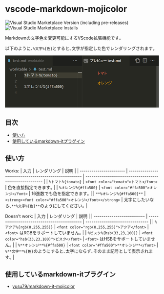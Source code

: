 # vscode-markdown-mojicolor
![Visual Studio Marketplace Version (including pre-releases)](https://img.shields.io/visual-studio-marketplace/v/yusu79.markdown-mojicolor)
![Visual Studio Marketplace Installs](https://img.shields.io/visual-studio-marketplace/i/yusu79.markdown-mojicolor)



Markdownの文字色を変更可能にするVScode拡張機能です｡

以下のように､`%文字%{色}`とすると､文字が指定した色でレンダリングされます｡

![](./images/intro.png)

<!-- omit in toc -->
## 目次
- [使い方](#使い方)
- [使用しているmarkdown-itプラグイン](#使用しているmarkdown-itプラグイン)

## 使い方

Works:
| 入力                    | レンダリング                                           | 説明                                                     | 
| ----------------------- | ------------------------------------------------------ | -------------------------------------------------------- | 
| `%トマト%{tomato}`      | `<font color="tomato">トマト</font>`                   | 色を直接指定できます｡                                   | 
| `%オレンジ%{#ffa500}`     | `<font color="#ffa500">オレンジ</font>`                  | 16進数でも色を指定できます｡                             | 
| `**%オレンジ%{#ffa500}**` | `<strong><font color="#ffa500">オレンジ</font></strong>` | 太字にしたいなら､`**%文字%{色}**`のようにしてください｡ | 

Doesn't work:
| 入力                      | レンダリング                                       | 説明                      | 
| -------------------------- | -------------------------------------------- | -------------------------------- | 
| `%アクア%{rgb(0,255,255)}`   | `<font color="rgb(0,255,255)">アクア</font>`   | `<font>` はRGBをサポートしていません｡   | 
| `%ビスク%{hsb(33,23,100)}` | `<font color="hsb(33,23,100)">ビスク</font>` | `<font>` はHSBをサポートしていません｡   | 
| `%**オレンジ**%{#ffa500}`    | `<font color="#ffa500">**オレンジ**</font>`    | `%**文字**%{色}`のようにすると､太字にならず､そのまま記号として表示されます｡ | 



## 使用しているmarkdown-itプラグイン
- [yusu79/markdown-it-mojicolor](https://l.pg1x.com/sggo)
